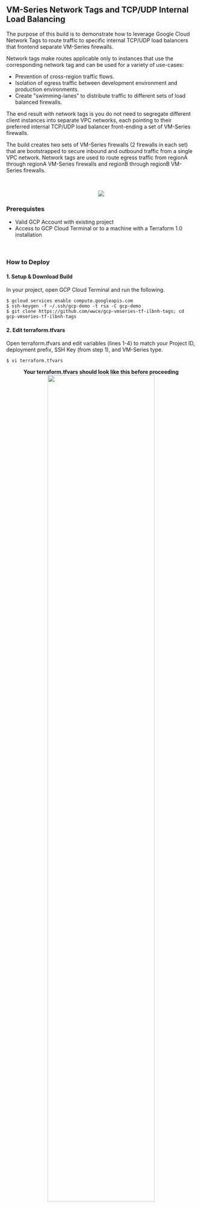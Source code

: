 ## VM-Series Network Tags and TCP/UDP Internal Load Balancing

The purpose of this build is to demonstrate how to leverage Google Cloud Network Tags to route traffic to specific internal TCP/UDP load balancers that frontend separate VM-Series firewalls. 

Network tags make routes applicable only to instances that use the corresponding network tag and can be used for a variety of use-cases: 

* Prevention of cross-region traffic flows.
* Isolation of egress traffic between development environment and production environments.
* Create "swimming-lanes” to distribute traffic to different sets of load balanced firewalls.

The end result with network tags is you do not need to segregate different client instances into separate VPC networks, each pointing to their preferred internal TCP/UDP load balancer front-ending a  set of VM-Series firewalls. 

The build creates two sets of VM-Series firewalls (2 firewalls in each set) that are bootstrapped to secure inbound and outbound traffic from a single VPC network.  Network tags are used to route egress traffic from regionA through regionA VM-Series firewalls and regionB through regionB VM-Series firewalls. 

</br>
<p align="center">
<img src="https://raw.githubusercontent.com/wwce/gcp-vmseries-tf-ilbnh-tags/master/images/diagram.png">
</p>


### Prerequistes 
* Valid GCP Account with existing project
* Access to GCP Cloud Terminal or to a machine with a Terraform 1.0 installation

</br>

### How to Deploy
#### 1. Setup & Download Build
In your project, open GCP Cloud Terminal and run the following.
```
$ gcloud services enable compute.googleapis.com
$ ssh-keygen -f ~/.ssh/gcp-demo -t rsa -C gcp-demo
$ git clone https://github.com/wwce/gcp-vmseries-tf-ilbnh-tags; cd gcp-vmseries-tf-ilbnh-tags
```

#### 2. Edit terraform.tfvars
Open terraform.tfvars and edit variables (lines 1-4) to match your Project ID, deployment prefix, SSH Key (from step 1), and VM-Series type.

```
$ vi terraform.tfvars
```

<p align="center">
<b>Your terraform.tfvars should look like this before proceeding</b>
<img src="https://raw.githubusercontent.com/wwce/gcp-vmseries-tf-ilbnh-tags/master/images/tfvars.png" width="75%" height="75%" >
</p>

#### 3. Deploy Build
```
$ terraform init
$ terraform apply
```

</br>

### How to Destroy
Run the following to destroy the build and remove the SSH key created in step 1.
```
$ terraform destroy
$ rm ~/.ssh/gcp-demo*
```

</br>

### Support Policy
The guide in this directory and accompanied files are released under an as-is, best effort, support policy. These scripts should be seen as community supported and Palo Alto Networks will contribute our expertise as and when possible. We do not provide technical support or help in using or troubleshooting the components of the project through our normal support options such as Palo Alto Networks support teams, or ASC (Authorized Support Centers) partners and backline support options. The underlying product used (the VM-Series firewall) by the scripts or templates are still supported, but the support is only for the product functionality and not for help in deploying or using the template or script itself.
Unless explicitly tagged, all projects or work posted in our GitHub repository (at https://github.com/PaloAltoNetworks) or sites other than our official Downloads page on https://support.paloaltonetworks.com are provided under the best effort policy.